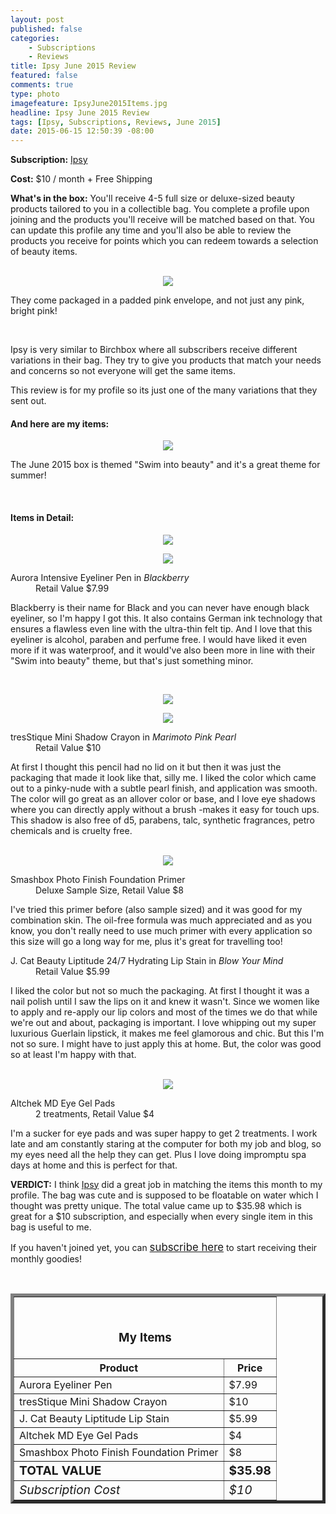 ```yaml
---
layout: post
published: false
categories: 
    - Subscriptions
    - Reviews
title: Ipsy June 2015 Review
featured: false
comments: true
type: photo
imagefeature: IpsyJune2015Items.jpg
headline: Ipsy June 2015 Review
tags: [Ipsy, Subscriptions, Reviews, June 2015]
date: 2015-06-15 12:50:39 -08:00
---
```


<p><b>Subscription:</b> <a href="https://www.ipsy.com/new?refer=uns8d" target="_blank">Ipsy</a></p>
<p><b>Cost:</b> $10 / month + Free Shipping</p>
<p><b>What's in the box:</b> You'll receive 4-5 full size or deluxe-sized beauty products tailored to you in a collectible bag. You complete a profile upon joining and the products you'll receive will be matched based on that. You can update this profile any time and you'll also be able to review the products you receive for points which you can redeem towards a selection of beauty items.</p>
<br>

<center><img src='/images/IpsyJune2015Package.jpg'></center>
<p>They come packaged in a padded pink envelope, and not just any pink, bright pink!</p>
<br>

<p>Ipsy is very similar to Birchbox where all subscribers receive different variations in their bag. They try to give you products that match your needs and concerns so not everyone will get the same items.</p>

<p>This review is for my profile so its just one of the many variations that they sent out.</p>

<H4>And here are my items:</H4>
<center><img src='/images/IpsyJune2015Items.jpg'></center>
<p>The June 2015 box is themed "Swim into beauty"</big> and it's a great theme for summer!</p>
<br>

<H4>Items in Detail:</H4>

<p><center><img src='/images/IpsyJune2015Eyeliner.jpg'></center></p>
<p><center><img src='/images/IpsyJune2015EyelinerOpen.jpg'></center></p>
<DL>
<DT>Aurora Intensive Eyeliner Pen in <i>Blackberry</i></DT>
<DD>Retail Value $7.99</DD>
</DL>

<p>Blackberry is their name for Black and you can never have enough black eyeliner, so I'm happy I got this. It also contains German ink technology that ensures a flawless even line with the ultra-thin felt tip. And I love that this eyeliner is alcohol, paraben and perfume free. I would have liked it even more if it was waterproof, and it would've also been more in line with their "Swim into beauty" theme, but that's just something minor.</p>
<br>

<p><center><img src='/images/IpsyJune2015Eyeshadow.jpg'></center></p>
<p><center><img src='/images/IpsyJune2015EyeshadowOpen.jpg'></center></p>
<DL>
<DT>tresStique Mini Shadow Crayon in <i>Marimoto Pink Pearl</i></DT>
<DD>Retail Value $10</DD>
</DL>

<p>At first I thought this pencil had no lid on it but then it was just the packaging that made it look like that, silly me. I liked the color which came out to a pinky-nude with a subtle pearl finish, and application was smooth. The color will go great as an allover color or base,  and I love eye shadows where you can directly apply without a brush -makes it easy for touch ups. This shadow is also free of d5, parabens, talc, synthetic fragrances, petro chemicals and is cruelty free.</p>
<br>

<center><img src='/images/IpsyJune2015Items2.jpg'></center>
<DL>
<DT>Smashbox Photo Finish Foundation Primer</DT>
<DD>Deluxe Sample Size, Retail Value $8</DD>
</DL>

<p>I've tried this primer before (also sample sized) and it was good for my combination skin. The oil-free formula was much appreciated and as you know, you don't really need to use much primer with every application so this size will go a long way for me, plus it's great for travelling too!</p>

<DL>
<DT>J. Cat Beauty Liptitude 24/7 Hydrating Lip Stain in <i>Blow Your Mind</i></DT>
<DD>Retail Value $5.99</DD>
</DL>

<p>I liked the color but not so much the packaging. At first I thought it was a nail polish until I saw the lips on it and knew it wasn't. Since we women like to apply and re-apply our lip colors and most of the times we do that while we're out and about, packaging is important. I love whipping out my super luxurious Guerlain lipstick, it makes me feel glamorous and chic. But this I'm not so sure. I might have to just apply this at home. But, the color was good so at least I'm happy with that.</p>
<br>

<center><img src='/images/IpsyJune2015Eyepads.jpg'></center>
<DL>
<DT>Altchek MD Eye Gel Pads</DT>
<DD>2 treatments, Retail Value $4</DD>
</DL>

<p>I'm a sucker for eye pads and was super happy to get 2 treatments. I work late and am constantly staring at the computer for both my job and blog, so my eyes need all the help they can get. Plus I love doing impromptu spa days at home and this is perfect for that.</p>

<p><i class="icon-exclamation-sign"></i><b> VERDICT:</b> I think <a href="https://www.ipsy.com/new?refer=uns8d" target="_blank">Ipsy</a> did a great job in matching the items this month to my profile. The bag was cute and is supposed to be floatable on water which I thought was pretty unique. The total value came up to $35.98 which is great for a $10 subscription, and especially when every single item in this bag is useful to me.</p>

<p>If you haven't joined yet, you can <a href="https://www.ipsy.com/new?refer=uns8d" target="_blank"><big>subscribe here</big></a> to start receiving their monthly goodies!</p>
<br>

<TABLE  BORDER="5">
   <TR>
      <TH COLSPAN="2">
         <H3><BR><center>My Items</center></H3>
      </TH>
   </TR>
      <TH>Product</TH>
      <TH>Price</TH>
  <TR>
      <TD>Aurora Eyeliner Pen</TD>
      <TD>$7.99</TD>
   </TR>
   <TR>
      <TD>tresStique Mini Shadow Crayon</TD>
      <TD>$10</TD>
   </TR>
    <TR>
      <TD>J. Cat Beauty Liptitude Lip Stain</TD>
      <TD>$5.99</TD>
   </TR>
    <TR>
      <TD>Altchek MD Eye Gel Pads</TD>
      <TD>$4</TD>
   </TR>
    <TR>
      <TD>Smashbox Photo Finish Foundation Primer</TD>
      <TD>$8</TD>
   </TR>
   <TR>
      <TD><b><big>TOTAL VALUE</big></b></TD>
      <TD><b><big>$35.98</big></b></TD>
   </TR>
   <TR>
      <TD><i><big>Subscription Cost</big></i></TD>
      <TD><i><big>$10</big></i></TD>
   </TR>
</TABLE>

